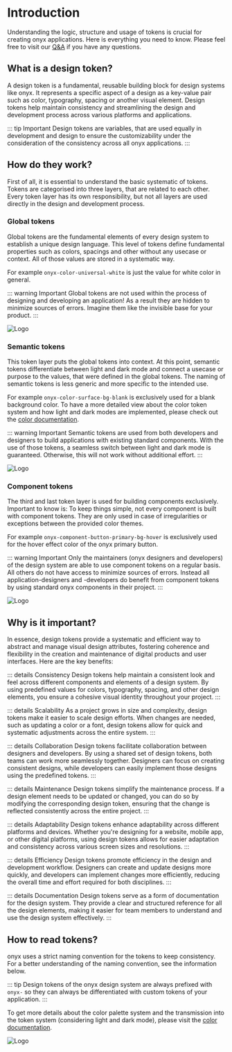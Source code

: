 # Introduction

Understanding the logic, structure and usage of tokens is crucial for creating onyx applications. Here is everything you need to know. Please feel free to visit our [Q&A](https://github.com/SchwarzIT/onyx/discussions/categories/q-a) if you have any questions.

## What is a design token?

A design token is a fundamental, reusable building block for design systems like onyx. It represents a specific aspect of a design as a key-value pair such as color, typography, spacing or another visual element. Design tokens help maintain consistency and streamlining the design and development process across various platforms and applications.

::: tip Important
Design tokens are variables, that are used equally in development and design to ensure the customizability under the consideration of the consistency across all onyx applications.
:::

## How do they work?

First of all, it is essential to understand the basic systematic of tokens. Tokens are categorised into three layers, that are related to each other. Every token layer has its own responsibility, but not all layers are used directly in the design and development process.

### Global tokens

Global tokens are the fundamental elements of every design system to establish a unique design language. This level of tokens define fundamental properties such as colors, spacings and other without any usecase or context. All of those values are stored in a systematic way.

For example `onyx-color-universal-white` is just the value for white color in general.

::: warning Important
Global tokens are not used within the process of designing and developing an application! As a result they are hidden to minimize sources of errors. Imagine them like the invisible base for your product.
:::

![Logo](/assets/global_token.png)

### Semantic tokens

This token layer puts the global tokens into context. At this point, semantic tokens differentiate between light and dark mode and connect a usecase or purpose to the values, that were defined in the global tokens. The naming of semantic tokens is less generic and more specific to the intended use.

For example `onyx-color-surface-bg-blank` is exclusively used for a blank background color. To have a more detailed view about the color token system and how light and dark modes are implemented, please check out the [color documentation](/basics/colors).

::: warning Important
Semantic tokens are used from both developers and designers to build applications with existing standard components. With the use of those tokens, a seamless switch between light and dark mode is guaranteed. Otherwise, this will not work without additional effort.
:::

![Logo](/assets/semantic_token.png)

### Component tokens

The third and last token layer is used for building components exclusively. Important to know is: To keep things simple, not every component is built with component tokens. They are only used in case of irregularities or exceptions between the provided color themes.

For example `onyx-component-button-primary-bg-hover` is exclusively used for the hover effect color of the onyx primary button.

::: warning Important
Only the maintainers (onyx designers and developers) of the design system are able to use component tokens on a regular basis. All others do not have access to minimize sources of errors. Instead all application-designers and -developers do benefit from component tokens by using standard onyx components in their project.
:::

![Logo](/assets/component_token.png)

## Why is it important?

In essence, design tokens provide a systematic and efficient way to abstract and manage visual design attributes, fostering coherence and flexibility in the creation and maintenance of digital products and user interfaces. Here are the key benefits:

::: details Consistency
Design tokens help maintain a consistent look and feel across different components and elements of a design system. By using predefined values for colors, typography, spacing, and other design elements, you ensure a cohesive visual identity throughout your project.
:::

::: details Scalability
As a project grows in size and complexity, design tokens make it easier to scale design efforts. When changes are needed, such as updating a color or a font, design tokens allow for quick and systematic adjustments across the entire system.
:::

::: details Collaboration
Design tokens facilitate collaboration between designers and developers. By using a shared set of design tokens, both teams can work more seamlessly together. Designers can focus on creating consistent designs, while developers can easily implement those designs using the predefined tokens.
:::

::: details Maintenance
Design tokens simplify the maintenance process. If a design element needs to be updated or changed, you can do so by modifying the corresponding design token, ensuring that the change is reflected consistently across the entire project.
:::

::: details Adaptability
Design tokens enhance adaptability across different platforms and devices. Whether you're designing for a website, mobile app, or other digital platforms, using design tokens allows for easier adaptation and consistency across various screen sizes and resolutions.
:::

::: details Efficiency
Design tokens promote efficiency in the design and development workflow. Designers can create and update designs more quickly, and developers can implement changes more efficiently, reducing the overall time and effort required for both disciplines.
:::

::: details Documentation
Design tokens serve as a form of documentation for the design system. They provide a clear and structured reference for all the design elements, making it easier for team members to understand and use the design system effectively.
:::

## How to read tokens?

onyx uses a strict naming convention for the tokens to keep consistency. For a better understanding of the naming convention, see the information below.

::: tip
Design tokens of the onyx design system are always prefixed with `onyx-` so they can always be differentiated with custom tokens of your application.
:::

To get more details about the color palette system and the transmission into the token system (considering light and dark mode), please visit the [color documentation](/basics/colors).

![Logo](/assets/token_naming.png)
